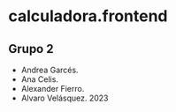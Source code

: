 # calculadora.frontend

## Grupo 2

- Andrea Garcés.
- Ana Celis.
- Alexander Fierro.
- Alvaro Velásquez.
      2023
